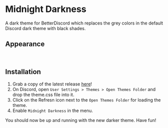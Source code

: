 # Midnight Darkness
A dark theme for BetterDiscord which replaces the grey colors in the default Discord dark theme with black shades.

## Appearance
![]()
![]()

## Installation
1. Grab a copy of the latest release [here](https://github.com/afk-echo/midnight-darkness-bdtheme/releases)!
2. On Discord, open `User Settings > Themes > Open Themes Folder` and drop the theme.css file into it.
3. Click on the Refresn icon next to the `Open Themes Folder` for loading the theme.
4. Enable `Midnight Darkness` in the menu.

You should now be up and running with the new darker theme. Have fun!

